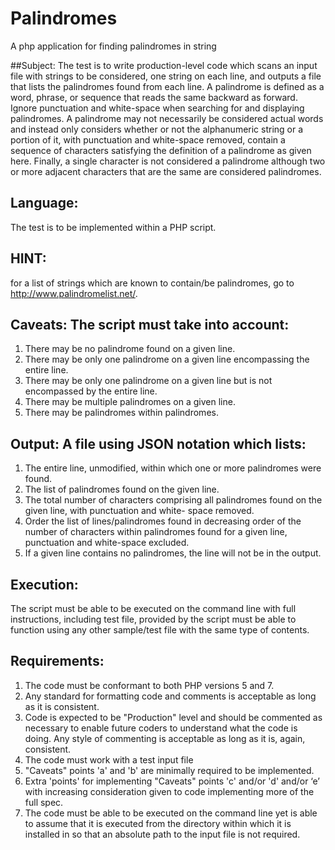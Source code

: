 # Palindromes
A php application for finding palindromes in string

##Subject: The test is to write production-level code which scans an input file with strings to be considered, one string on each line, and outputs a file that lists the palindromes found from each line. A palindrome is defined as a word, phrase, or sequence that reads the same backward as forward. Ignore punctuation and white-space when searching for and displaying palindromes. A palindrome may not necessarily be considered actual words and instead only considers whether or not the alphanumeric string or a portion of it, with punctuation and white-space removed, contain a sequence of characters satisfying the definition of a palindrome as given here. Finally, a single character is not considered a palindrome although two or more adjacent characters that are the same are considered palindromes.

## Language: 
The test is to be implemented within a PHP script.

## HINT: 
for a list of strings which are known to contain/be palindromes, go to http://www.palindromelist.net/.

## Caveats: The script must take into account:
1. There may be no palindrome found on a given line.
2. There may be only one palindrome on a given line encompassing the entire line.
3. There may be only one palindrome on a given line but is not encompassed by the entire line.
4. There may be multiple palindromes on a given line.
5. There may be palindromes within palindromes.

## Output: A file using JSON notation which lists:
1. The entire line, unmodified, within which one or more palindromes were found.
2. The list of palindromes found on the given line.
3. The total number of characters comprising all palindromes found on the given line, with punctuation and white-
space removed.
4. Order the list of lines/palindromes found in decreasing order of the number of characters within palindromes
found for a given line, punctuation and white-space excluded.
5. If a given line contains no palindromes, the line will not be in the output.

## Execution: 
The script must be able to be executed on the command line with full instructions, including test file, provided by the script must be able to function using any other sample/test file with the same type of contents.

## Requirements:
1. The code must be conformant to both PHP versions 5 and 7.
2. Any standard for formatting code and comments is acceptable as long as it is consistent.
3. Code is expected to be "Production" level and should be commented as necessary to enable future coders to understand what the code is doing. Any style of commenting is acceptable as long as it is, again, consistent.
4. The code must work with a test input file
5. "Caveats" points 'a' and 'b' are minimally required to be implemented.
6. Extra 'points' for implementing "Caveats" points 'c' and/or 'd' and/or ‘e’ with increasing consideration given to code implementing more of the full spec.
7. The code must be able to be executed on the command line yet is able to assume that it is executed from the directory within which it is installed in so that an absolute path to the input file is not required.
 
